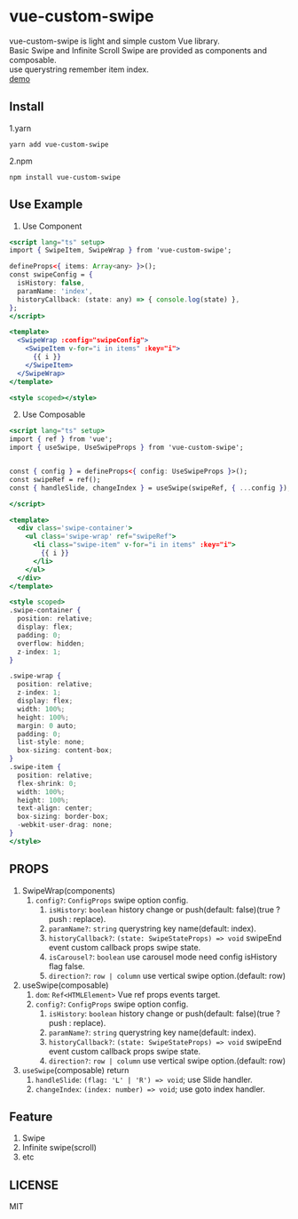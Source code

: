 # vue-custom-swipe

vue-custom-swipe is light and simple custom Vue library.  
Basic Swipe and Infinite Scroll Swipe are provided as components and composable.  
use querystring remember item index.  
[demo](https://yoonjonglyu.github.io/custom-swipe/)

## Install

1.yarn

```shell
yarn add vue-custom-swipe
```

2.npm

```shell
npm install vue-custom-swipe
```

## Use Example

1. Use Component

```jsx
<script lang="ts" setup>
import { SwipeItem, SwipeWrap } from 'vue-custom-swipe';

defineProps<{ items: Array<any> }>();
const swipeConfig = {
  isHistory: false,
  paramName: 'index',
  historyCallback: (state: any) => { console.log(state) },
};
</script>

<template>
  <SwipeWrap :config="swipeConfig">
    <SwipeItem v-for="i in items" :key="i">
      {{ i }}
    </SwipeItem>
  </SwipeWrap>
</template>

<style scoped></style>
```

2. Use Composable

```jsx
<script lang="ts" setup>
import { ref } from 'vue';
import { useSwipe, UseSwipeProps } from 'vue-custom-swipe';


const { config } = defineProps<{ config: UseSwipeProps }>();
const swipeRef = ref();
const { handleSlide, changeIndex } = useSwipe(swipeRef, { ...config });

</script>

<template>
  <div class='swipe-container'>
    <ul class='swipe-wrap' ref="swipeRef">
      <li class="swipe-item" v-for="i in items" :key="i">
        {{ i }}
      </li>
    </ul>
  </div>
</template>

<style scoped>
.swipe-container {
  position: relative;
  display: flex;
  padding: 0;
  overflow: hidden;
  z-index: 1;
}

.swipe-wrap {
  position: relative;
  z-index: 1;
  display: flex;
  width: 100%;
  height: 100%;
  margin: 0 auto;
  padding: 0;
  list-style: none;
  box-sizing: content-box;
}
.swipe-item {
  position: relative;
  flex-shrink: 0;
  width: 100%;
  height: 100%;
  text-align: center;
  box-sizing: border-box;
  -webkit-user-drag: none;
}
</style>
```

## PROPS

1. SwipeWrap(components)
   1. `config?`: `ConfigProps` swipe option config.
      1. `isHistory`: `boolean` history change or push(default: false)(true ? push : replace).
      2. `paramName?`: `string` querystring key name(default: index).
      3. `historyCallback?`: `(state: SwipeStateProps) => void` swipeEnd event custom callback props swipe state.
      4. `isCarousel?`: `boolean` use carousel mode need config isHistory flag false.
      5. `direction?`: `row | column` use vertical swipe option.(default: row)
2. useSwipe(composable)
   1. `dom`: `Ref<HTMLElement>` Vue ref props events target.
   2. `config?`: `ConfigProps` swipe option config.
      1. `isHistory`: `boolean` history change or push(default: false)(true ? push : replace).
      2. `paramName?`: `string` querystring key name(default: index).
      3. `historyCallback?`: `(state: SwipeStateProps) => void` swipeEnd event custom callback props swipe state.
      4. `direction?`: `row | column` use vertical swipe option.(default: row)
3. `useSwipe`(composable) return
   1. `handleSlide`: `(flag: 'L' | 'R') => void`; use Slide handler.
   2. `changeIndex`: `(index: number) => void`; use goto index handler.

## Feature

1. Swipe
2. Infinite swipe(scroll)
3. etc

## LICENSE

MIT
